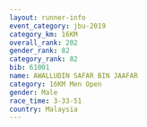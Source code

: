 ```yaml
---
layout: runner-info 
event_category: jbu-2019 
category_km: 16KM  
overall_rank: 202
gender_rank: 82
category_rank: 82
bib: 61001
name: AWALLUDIN SAFAR BIN JAAFAR
category: 16KM Men Open
gender: Male
race_time: 3-33-51
country: Malaysia
---
```

